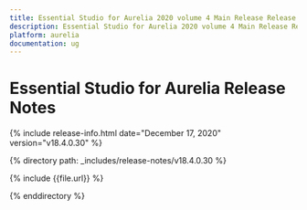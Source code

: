 ```yaml
---
title: Essential Studio for Aurelia 2020 volume 4 Main Release Release Notes  
description: Essential Studio for Aurelia 2020 volume 4 Main Release Release Notes  
platform: aurelia
documentation: ug
---
```


# Essential Studio for Aurelia  Release Notes  

{% include release-info.html date="December 17, 2020"  version="v18.4.0.30" %} 


{% directory path: _includes/release-notes/v18.4.0.30 %}

{% include {{file.url}} %}

{% enddirectory %}